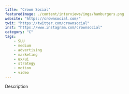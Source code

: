 ```yaml
---
title: "Crown Social"
featuredImage: ./content/interviews/imgs/hamburgers.png
website: "https://crownsocial.com/"
twit: "https://twitter.com/crownsocial"
inst: "https://www.instagram.com/crownsocial"
category: "C"
tags:
    - SLU
    - medium
    - advertising
    - marketing
    - ux/ui
    - strategy
    - motion
    - video
---
```


Description
